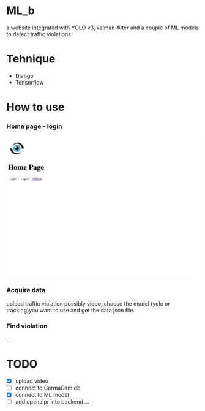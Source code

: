 # ML_b
a website integrated with YOLO v3, kalman-filter and a couple of ML models to detect traffic violations.

# Tehnique
- Django
- Tensorflow

# How to use
### Home page - login
![alt text](img/homepage.png)

### Acquire data
upload traffic violation possibly video, choose the model (yolo or tracking)you want to use and get the data json file.
### Find violation
...

# TODO
- [x] upload video
- [ ] connect to CarmaCam db
- [x] connect to ML model
- [ ] add openalpr into backend
...
